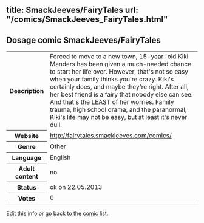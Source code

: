 title: SmackJeeves/FairyTales
url: "/comics/SmackJeeves_FairyTales.html"
---
Dosage comic SmackJeeves/FairyTales
-----------------------------------------

<p id="msg"></p>
<script type="text/javascript">
if (window.location.search === '?edit_info_mail=sent_ok') {
  var elem = document.getElementById("msg");
  elem.innerHTML = 'Edited information sucessfully sent for review, which is usually done daily. Thanks!';
  elem.className = 'ok';
}
</script>
<table class="comicinfo">
<tr>
<th>Description</th><td>Forced to move to a new town, 15-year-old Kiki Manders has been given a much-needed chance to start her life over. However, that's not so easy when your family thinks you're crazy. Kiki's certainly does, and maybe they're right. After all, her best friend is a fairy that nobody else can see. And that's the LEAST of her worries. Family trauma, high school drama, and the paranormal; Kiki's life may not be easy, but at least it's never dull.</td>
</tr>
<tr>
<th>Website</th><td><a href="http://fairytales.smackjeeves.com/comics/">http://fairytales.smackjeeves.com/comics/</a></td>
</tr>
<tr>
<th>Genre</th><td>Other</td>
</tr>
<tr>
<th>Language</th><td>English</td>
</tr>
<tr>
<th>Adult content</th><td>no</td>
</tr>
<tr>
<th>Status</th><td>ok on 22.05.2013</td>
</tr>
<tr>
<th>Votes</th><td>0</td>
</tr>
</table>

[Edit this info](SmackJeeves_FairyTales_edit.html) or go back to the [comic list](../comic-index.html).
